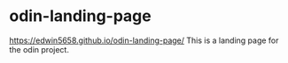 # odin-landing-page

https://edwin5658.github.io/odin-landing-page/
This is a landing page for the odin project.